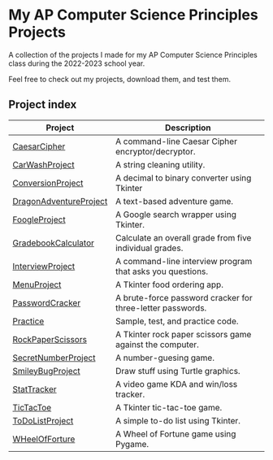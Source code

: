 # My AP Computer Science Principles Projects

A collection of the projects I made for my AP Computer Science Principles class during the
2022-2023 school year.

Feel free to check out my projects, download them, and test them.

## Project index

| Project                                                                      | Description                                               |
|------------------------------------------------------------------------------|-----------------------------------------------------------|
| [CaesarCipher](https://github.com/Ryan-M-Smith/APCSP/tree/master/CaesarCipher)     | A command-line Caesar Cipher encryptor/decryptor. |
| [CarWashProject](https://github.com/Ryan-M-Smith/APCSP/tree/master/CarWashProject)     | A string cleaning utility. |
| [ConversionProject](https://github.com/Ryan-M-Smith/APCSP/tree/master/CaesarCipher)     | A decimal to binary converter using Tkinter |
| [DragonAdventureProject](https://github.com/Ryan-M-Smith/APCSP/tree/master/DragonAdventureProject)     | A text-based adventure game. |
| [FoogleProject](https://github.com/Ryan-M-Smith/APCSP/tree/master/FoogleProject)     | A Google search wrapper using Tkinter. |
| [GradebookCalculator](https://github.com/Ryan-M-Smith/APCSP/tree/master/GradebookCalculator)     | Calculate an overall grade from five individual grades. |
| [InterviewProject](https://github.com/Ryan-M-Smith/APCSP/tree/master/Interview)     | A command-line interview program that asks you questions. |
| [MenuProject](https://github.com/Ryan-M-Smith/APCSP/tree/master/MenuProject)     | A Tkinter food ordering app. |
| [PasswordCracker](https://github.com/Ryan-M-Smith/APCSP/tree/master/PasswordCracker)     | A brute-force password cracker for three-letter passwords. |
| [Practice](https://github.com/Ryan-M-Smith/APCSP/tree/master/Practice)       | Sample, test, and practice code.                          |
| [RockPaperScissors](https://github.com/Ryan-M-Smith/APCSP/tree/master/RockPaperScissors)     | A Tkinter rock paper scissors game against the computer. |
| [SecretNumberProject](https://github.com/Ryan-M-Smith/APCSP/tree/master/SecretNumberProject)     | A number-guesing game. |
| [SmileyBugProject](https://github.com/Ryan-M-Smith/APCSP/tree/master/SmileyBugProject)     | Draw stuff using Turtle graphics. |
| [StatTracker](https://github.com/Ryan-M-Smith/APCSP/tree/master/StatTracker)     | A video game KDA and win/loss tracker. |
| [TicTacToe](https://github.com/Ryan-M-Smith/APCSP/tree/master/TicTacToe)     | A Tkinter tic-tac-toe game. |
| [ToDoListProject](https://github.com/Ryan-M-Smith/APCSP/tree/master/ToDoListProject)     | A simple to-do list using Tkinter. |
| [WHeelOfForture](https://github.com/Ryan-M-Smith/APCSP/tree/master/WheelOfFortune)     | A Wheel of Fortune game using Pygame. |

